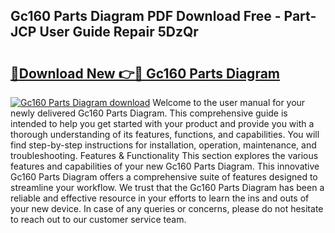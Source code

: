 ## Gc160 Parts Diagram PDF Download Free - Part-JCP User Guide Repair 5DzQr

# <h2><a href="http://dfr8dli.blite.top/?on=Gc160+Parts+Diagram">🔗Download New 👉🔴 Gc160 Parts Diagram</a></h2>

[![Gc160 Parts Diagram download](https://i.imgur.com/lujVjoI.png)](http://dfr8dli.blite.top/?on=Gc160+Parts+Diagram)
Welcome to the user manual for your newly delivered Gc160 Parts Diagram. This comprehensive guide is intended to help you get started with your product and provide you with a thorough understanding of its features, functions, and capabilities. You will find step-by-step instructions for installation, operation, maintenance, and troubleshooting. Features & Functionality This section explores the various features and capabilities of your new Gc160 Parts Diagram. This innovative Gc160 Parts Diagram offers a comprehensive suite of features designed to streamline your workflow. We trust that the Gc160 Parts Diagram has been a reliable and effective resource in your efforts to learn the ins and outs of your new device. In case of any queries or concerns, please do not hesitate to reach out to our customer service team.
